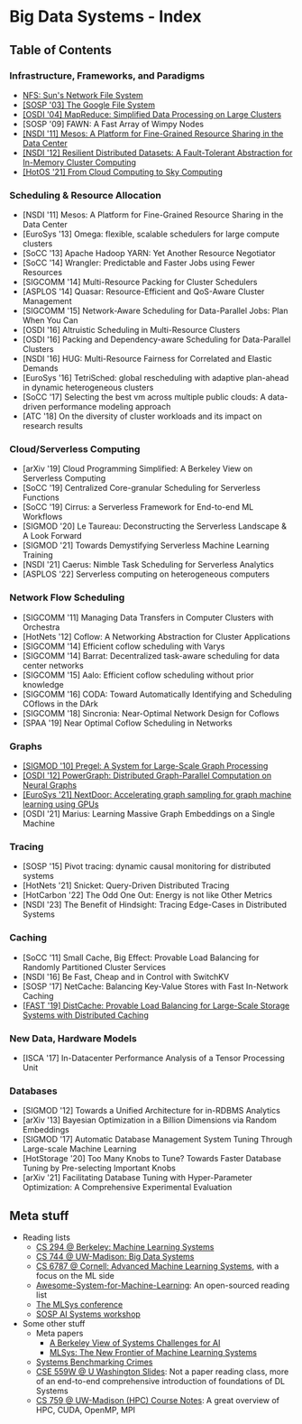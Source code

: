 # Big Data Systems - Index

## Table of Contents

### Infrastructure, Frameworks, and Paradigms

* [NFS: Sun's Network File System](../../earlier-readings-and-notes/index/nfs-suns-network-file-system.md)
* [\[SOSP '03\] The Google File System](the-google-file-system.md)
* [\[OSDI '04\] MapReduce: Simplified Data Processing on Large Clusters](mapreduce-simplified-data-processing-on-large-clusters.md)
* \[SOSP '09] FAWN: A Fast Array of Wimpy Nodes
* [\[NSDI '11\] Mesos: A Platform for Fine-Grained Resource Sharing in the Data Center](mesos-a-platform-for-fine-grained-resource-sharing-in-the-data-center.md)
* [\[NSDI '12\] Resilient Distributed Datasets: A Fault-Tolerant Abstraction for In-Memory Cluster Computing](resilient-distributed-datasets-a-fault-tolerant-abstraction-for-in-memory-cluster-computing.md)
* [\[HotOS '21\] From Cloud Computing to Sky Computing](from-cloud-computing-to-sky-computing.md)

### Scheduling & Resource Allocation

* \[NSDI '11] Mesos: A Platform for Fine-Grained Resource Sharing in the Data Center
* \[EuroSys '13] Omega: flexible, scalable schedulers for large compute clusters
* \[SoCC '13] Apache Hadoop YARN: Yet Another Resource Negotiator
* \[SoCC '14] Wrangler: Predictable and Faster Jobs using Fewer Resources
* \[SIGCOMM '14] Multi-Resource Packing for Cluster Schedulers
* \[ASPLOS '14] Quasar: Resource-Efficient and QoS-Aware Cluster Management
* \[SIGCOMM '15] Network-Aware Scheduling for Data-Parallel Jobs: Plan When You Can
* \[OSDI '16] Altruistic Scheduling in Multi-Resource Clusters
* \[OSDI '16] Packing and Dependency-aware Scheduling for Data-Parallel Clusters
* \[NSDI '16] HUG: Multi-Resource Fairness for Correlated and Elastic Demands
* \[EuroSys '16] TetriSched: global rescheduling with adaptive plan-ahead in dynamic heterogeneous clusters
* \[SoCC '17] Selecting the best vm across multiple public clouds: A data-driven performance modeling approach
* \[ATC '18] On the diversity of cluster workloads and its impact on research results

### Cloud/Serverless Computing

* \[arXiv '19] Cloud Programming Simplified: A Berkeley View on Serverless Computing
* \[SoCC '19] Centralized Core-granular Scheduling for Serverless Functions
* \[SoCC '19] Cirrus: a Serverless Framework for End-to-end ML Workflows
* \[SIGMOD '20] Le Taureau: Deconstructing the Serverless Landscape & A Look Forward
* \[SIGMOD '21] Towards Demystifying Serverless Machine Learning Training
* \[NSDI '21] Caerus: Nimble Task Scheduling for Serverless Analytics
* \[ASPLOS '22] Serverless computing on heterogeneous computers

### Network Flow Scheduling

* \[SIGCOMM '11] Managing Data Transfers in Computer Clusters with Orchestra
* \[HotNets '12] Coflow: A Networking Abstraction for Cluster Applications
* \[SIGCOMM '14] Efficient coflow scheduling with Varys
* \[SIGCOMM '14] Barrat: Decentralized task-aware scheduling for data center networks
* \[SIGCOMM '15] Aalo: Efficient coflow scheduling without prior knowledge
* \[SIGCOMM '16] CODA: Toward Automatically Identifying and Scheduling COflows in the DArk
* \[SIGCOMM '18] Sincronia: Near-Optimal Network Design for Coflows
* \[SPAA '19] Near Optimal Coflow Scheduling in Networks

### Graphs

* [\[SIGMOD '10\] Pregel: A System for Large-Scale Graph Processing](pregel-a-system-for-large-scale-graph-processing.md)
* [\[OSDI '12\] PowerGraph: Distributed Graph-Parallel Computation on Neural Graphs](powergraph-distributed-graph-parallel-computation-on-natural-graphs.md)
* [\[EuroSys '21\] NextDoor: Accelerating graph sampling for graph machine learning using GPUs](accelerating-graph-sampling-for-graph-machine-learning-using-gpus.md)
* \[OSDI '21] Marius: Learning Massive Graph Embeddings on a Single Machine

### Tracing

* \[SOSP '15] Pivot tracing: dynamic causal monitoring for distributed systems
* \[HotNets '21] Snicket: Query-Driven Distributed Tracing
* \[HotCarbon '22] The Odd One Out: Energy is not like Other Metrics
* \[NSDI '23] The Benefit of Hindsight: Tracing Edge-Cases in Distributed Systems

### Caching

* \[SoCC '11] Small Cache, Big Effect: Provable Load Balancing for Randomly Partitioned Cluster Services
* \[NSDI '16] Be Fast, Cheap and in Control with SwitchKV
* \[SOSP '17] NetCache: Balancing Key-Value Stores with Fast In-Network Caching
* [\[FAST '19\] DistCache: Provable Load Balancing for Large-Scale Storage Systems with Distributed Caching](2019-fast-distcache-provable-load-balancing-for-large-scale-storage-systems-with-distributed....md)

### New Data, Hardware Models

* \[ISCA '17] In-Datacenter Performance Analysis of a Tensor Processing Unit

### Databases

* \[SIGMOD '12] Towards a Unified Architecture for in-RDBMS Analytics
* \[arXiv '13] Bayesian Optimization in a Billion Dimensions via Random Embeddings
* \[SIGMOD '17] Automatic Database Management System Tuning Through Large-scale Machine Learning
* \[HotStorage '20] Too Many Knobs to Tune? Towards Faster Database Tuning by Pre-selecting Important Knobs
* \[arXiv '21] Facilitating Database Tuning with Hyper-Parameter Optimization: A Comprehensive Experimental Evaluation

## Meta stuff

* Reading lists
  * [CS 294 @ Berkeley: Machine Learning Systems](https://ucbrise.github.io/cs294-ai-sys-fa19/)
  * [CS 744 @ UW-Madison: Big Data Systems](http://pages.cs.wisc.edu/\~shivaram/cs744-fa20/)
  * [CS 6787 @ Cornell: Advanced Machine Learning Systems](https://www.cs.cornell.edu/courses/cs6787/2020fa/), with a focus on the ML side
  * [Awesome-System-for-Machine-Learning](https://github.com/HuaizhengZhang/Awesome-System-for-Machine-Learning): An open-sourced reading list
  * [The MLSys conference](https://mlsys.org/)
  * [SOSP AI Systems workshop](http://learningsys.org/sosp19/acceptedpapers.html)
* Some other stuff
  * Meta papers
    * [A Berkeley View of Systems Challenges for AI](https://thodrek.github.io/CS839\_spring18/papers/EECS-2017-159.pdf)
    * [MLSys: The New Frontier of Machine Learning Systems](https://arxiv.org/pdf/1904.03257.pdf)
  * [Systems Benchmarking Crimes](https://www.cse.unsw.edu.au/\~gernot/benchmarking-crimes.html)
  * [CSE 559W @ U Washington Slides](http://dlsys.cs.washington.edu/schedule): Not a paper reading class, more of an end-to-end comprehensive introduction of foundations of DL Systems
  * [CS 759 @ UW-Madison (HPC) Course Notes](../../earlier-readings-and-notes/cs759-hpc-course-notes/): A great overview of HPC, CUDA, OpenMP, MPI
